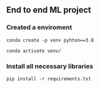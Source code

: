 ## End to end ML project

### Created a enviroment
```
conda create -p venv pyhton==3.8

conda activate venv/
```

### Install all necessary libraries
```
pip install -r requirements.txt
```
